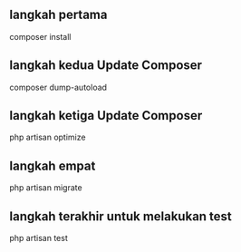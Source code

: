 

## langkah pertama
composer install

## langkah kedua Update Composer
composer dump-autoload

## langkah ketiga Update Composer
php artisan optimize

## langkah empat 
php artisan migrate

## langkah terakhir untuk melakukan test
php artisan test 
